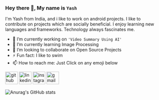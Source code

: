 ### Hey there 👋, My name is ```Yash```
I'm Yash from India, and i like to work on android projects. I like to contribute on projects which are socially beneficial. I enjoy learning new languages and frameworks. Technology always fascinates me.

- 🔭 I’m currently working on ```'Video Summary Using AI'``` 
- 🌱 I’m currently learning Image Processing 
- 👯 I’m looking to collaborate on Open Source Projects 
- ⚡ Fun fact: I like to swim 
- 📫 How to reach me: Just Click on any emoji below 


[<img src='https://cdn.jsdelivr.net/npm/simple-icons@3.0.1/icons/github.svg' alt='github' height='40'>](https://github.com/yashdharmadhikari-dev)  [<img src='https://cdn.jsdelivr.net/npm/simple-icons@3.0.1/icons/linkedin.svg' alt='linkedin' height='40'>](https://www.linkedin.com/in/yash-dharmadhikari-340baa229/)  [<img src='https://cdn.jsdelivr.net/npm/simple-icons@3.0.1/icons/instagram.svg' alt='instagram' height='40'>](https://www.instagram.com/theyash.dev/)  [<img src='https://cdn.jsdelivr.net/npm/simple-icons@3.0.1/icons/gmail.svg' alt='gmail' height='40'>](mailto:221yash0006@dbit.in)  


![Anurag's GitHub stats](https://github-readme-stats.vercel.app/api?username=yashdharmadhikari-dev&count_private=true)
